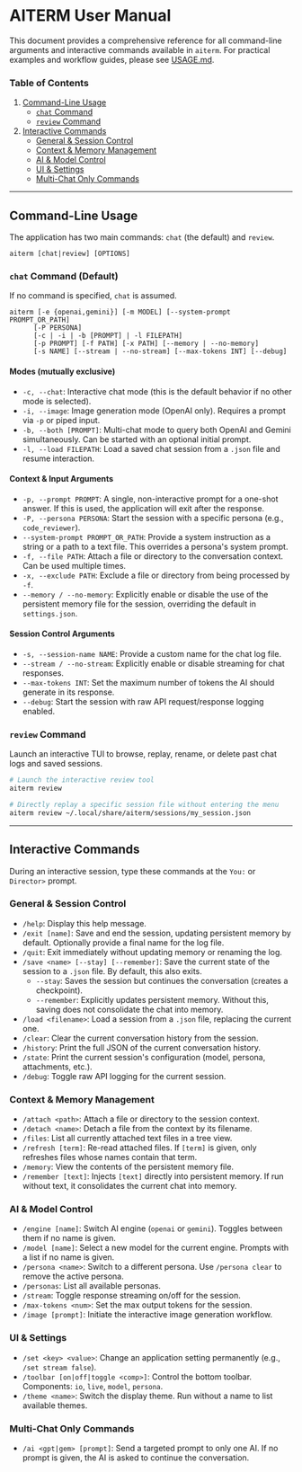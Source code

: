 # AITERM User Manual

This document provides a comprehensive reference for all command-line arguments and interactive commands available in `aiterm`. For practical examples and workflow guides, please see [USAGE.md](USAGE.md).

### Table of Contents
1.  [Command-Line Usage](#command-line-usage)
    -   [`chat` Command](#chat-command-default)
    -   [`review` Command](#review-command)
2.  [Interactive Commands](#interactive-commands)
    -   [General & Session Control](#general--session-control)
    -   [Context & Memory Management](#context--memory-management)
    -   [AI & Model Control](#ai--model-control)
    -   [UI & Settings](#ui--settings)
    -   [Multi-Chat Only Commands](#multi-chat-only-commands)

---

## Command-Line Usage

The application has two main commands: `chat` (the default) and `review`.

```
aiterm [chat|review] [OPTIONS]
```

### `chat` Command (Default)
If no command is specified, `chat` is assumed.

```
aiterm [-e {openai,gemini}] [-m MODEL] [--system-prompt PROMPT_OR_PATH]
      [-P PERSONA]
      [-c | -i | -b [PROMPT] | -l FILEPATH]
      [-p PROMPT] [-f PATH] [-x PATH] [--memory | --no-memory]
      [-s NAME] [--stream | --no-stream] [--max-tokens INT] [--debug]
```

#### Modes (mutually exclusive)
-   `-c, --chat`: Interactive chat mode (this is the default behavior if no other mode is selected).
-   `-i, --image`: Image generation mode (OpenAI only). Requires a prompt via `-p` or piped input.
-   `-b, --both [PROMPT]`: Multi-chat mode to query both OpenAI and Gemini simultaneously. Can be started with an optional initial prompt.
-   `-l, --load FILEPATH`: Load a saved chat session from a `.json` file and resume interaction.

#### Context & Input Arguments
-   `-p, --prompt PROMPT`: A single, non-interactive prompt for a one-shot answer. If this is used, the application will exit after the response.
-   `-P, --persona PERSONA`: Start the session with a specific persona (e.g., `code_reviewer`).
-   `--system-prompt PROMPT_OR_PATH`: Provide a system instruction as a string or a path to a text file. This overrides a persona's system prompt.
-   `-f, --file PATH`: Attach a file or directory to the conversation context. Can be used multiple times.
-   `-x, --exclude PATH`: Exclude a file or directory from being processed by `-f`.
-   `--memory / --no-memory`: Explicitly enable or disable the use of the persistent memory file for the session, overriding the default in `settings.json`.

#### Session Control Arguments
-   `-s, --session-name NAME`: Provide a custom name for the chat log file.
-   `--stream / --no-stream`: Explicitly enable or disable streaming for chat responses.
-   `--max-tokens INT`: Set the maximum number of tokens the AI should generate in its response.
-   `--debug`: Start the session with raw API request/response logging enabled.

### `review` Command
Launch an interactive TUI to browse, replay, rename, or delete past chat logs and saved sessions.

```bash
# Launch the interactive review tool
aiterm review

# Directly replay a specific session file without entering the menu
aiterm review ~/.local/share/aiterm/sessions/my_session.json
```

---

## Interactive Commands

During an interactive session, type these commands at the `You:` or `Director>` prompt.

### General & Session Control
-   `/help`: Display this help message.
-   `/exit [name]`: Save and end the session, updating persistent memory by default. Optionally provide a final name for the log file.
-   `/quit`: Exit immediately without updating memory or renaming the log.
-   `/save <name> [--stay] [--remember]`: Save the current state of the session to a `.json` file. By default, this also exits.
    -   `--stay`: Saves the session but continues the conversation (creates a checkpoint).
    -   `--remember`: Explicitly updates persistent memory. Without this, saving does not consolidate the chat into memory.
-   `/load <filename>`: Load a session from a `.json` file, replacing the current one.
-   `/clear`: Clear the current conversation history from the session.
-   `/history`: Print the full JSON of the current conversation history.
-   `/state`: Print the current session's configuration (model, persona, attachments, etc.).
-   `/debug`: Toggle raw API logging for the current session.

### Context & Memory Management
-   `/attach <path>`: Attach a file or directory to the session context.
-   `/detach <name>`: Detach a file from the context by its filename.
-   `/files`: List all currently attached text files in a tree view.
-   `/refresh [term]`: Re-read attached files. If `[term]` is given, only refreshes files whose names contain that term.
-   `/memory`: View the contents of the persistent memory file.
-   `/remember [text]`: Injects `[text]` directly into persistent memory. If run without text, it consolidates the current chat into memory.

### AI & Model Control
-   `/engine [name]`: Switch AI engine (`openai` or `gemini`). Toggles between them if no name is given.
-   `/model [name]`: Select a new model for the current engine. Prompts with a list if no name is given.
-   `/persona <name>`: Switch to a different persona. Use `/persona clear` to remove the active persona.
-   `/personas`: List all available personas.
-   `/stream`: Toggle response streaming on/off for the session.
-   `/max-tokens <num>`: Set the max output tokens for the session.
-   `/image [prompt]`: Initiate the interactive image generation workflow.

### UI & Settings
-   `/set <key> <value>`: Change an application setting permanently (e.g., `/set stream false`).
-   `/toolbar [on|off|toggle <comp>]`: Control the bottom toolbar. Components: `io`, `live`, `model`, `persona`.
-   `/theme <name>`: Switch the display theme. Run without a name to list available themes.

### Multi-Chat Only Commands
-   `/ai <gpt|gem> [prompt]`: Send a targeted prompt to only one AI. If no prompt is given, the AI is asked to continue the conversation.

